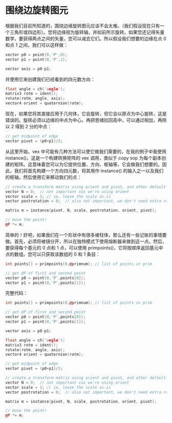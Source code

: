 # 围绕边旋转图元

根据我们目前所知道的，围绕边缘旋转图元应该不会太难。（我们假设现在只有一个三角形或四边形）。您将边缘视为旋转轴，并如前所示旋转。如果您还记得矢量数学，要获得两点之间的矢量，您可以减去它们。所以假设我们想要的边缘在点 0 和点 1 之间，我们可以这样做：

```cpp
vector p0 = point(0,'P',0);
vector p1 = point(0,'P',1);

vector axis = p0-p1;
```

并使用它来创建我们已经看到的四元数方向：

```cpp
float angle = ch('angle');
matrix3 rotm = ident();
rotate(rotm, angle, axis);
vector4 orient = quaternion(rotm);
```

现在，如果您将其直接应用于几何体，它会旋转，但它会以原点为中心旋转，这是错误的。旋转必须以边缘的中点为中心。再把思绪拉回高中，可以通过相加，再除以 2 得到 2 分的中点：

```cpp
// get midpoint of edge
vector pivot = (p0+p1)/2;
```

从这里开始，vex 中可能有几种方法可以使它做我们需要的，在我的例子中我使用 instance()。这是一个构建转换矩阵的 vex 调用，类似于 copy sop 为每个副本创建的矩阵。这意味着您可以为它提供位置、方向、枢轴等，它会做我们想要的。因此，我们将首先构建一个方向四元数，将其用作 instance() 的输入之一以及我们的枢轴，然后使用它来移动我们的点：

```cpp
// create a transform matrix using orient and pivot, and other default values
vector N = 0;  // not important cos we're using orient
vector scale = 1; // ie, leave the scale as-is
vector postrotation = 0;  // also not important, we don't need extra rotation on our orient

matrix m = instance(pivot, N, scale, postrotation, orient, pivot);

// move the point!
@P *= m;
```

简单的！好吧，如果我们在一个形状中有很多棱柱体，那么还有一些记账的事情要做。首先，必须将棱镜分开，所以在独特模式下使用熔断器来做到这一点。然后，要获得每个基元的 0 点和 1 点，可以使用 primpoints()，它将按顺序返回基元中点的数组。您可以只获取该数组的 0 和 1 条目：

```cpp
int points[] = primpoints(0,@primnum); // list of points in prim

// get @P of first and second point
vector p0 = point(0,'P',points[0]);
vector p1 = point(0,'P',points[1]);
```

完整代码：

```cpp
int points[] = primpoints(0,@primnum); // list of points in prim

// get @P of first and second point
vector p0 = point(0,'P',points[0]);
vector p1 = point(0,'P',points[1]);

vector axis = p0-p1;

float angle = ch('angle');
matrix3 rotm = ident();
rotate(rotm, angle, axis);
vector4 orient = quaternion(rotm);

// get midpoint of edge
vector pivot = (p0+p1)/2;

// create a transform matrix using orient and pivot, and other default values
vector N = 0;  // not important cos we're using orient
vector scale = 1; // ie, leave the scale as-is
vector postrotation = 0;  // also not important, we don't need extra rotation on our orient

matrix m = instance(pivot, N, scale, postrotation, orient, pivot);

// move the point!
@P *= m;
```
